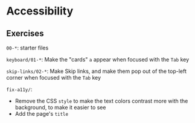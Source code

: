 # Accessibility
## Exercises
``00-*``: starter files

``keyboard/01-*``: Make the "cards" ``a`` appear when focused with the ``Tab`` key

``skip-links/02-*``: Make Skip links, and make them pop out of the top-left corner when focused with the ``Tab`` key

``fix-a11y/``:
- Remove the CSS ``style`` to make the text colors contrast more with the background, to make it easier to see
- Add the page's ``title``
